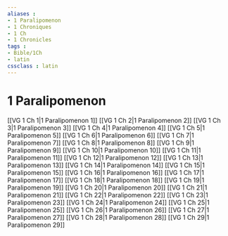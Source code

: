 ```yaml
---
aliases : 
- 1 Paralipomenon
- 1 Chroniques
- 1 Ch
- 1 Chronicles
tags : 
- Bible/1Ch
- latin
cssclass : latin
---
```


# 1 Paralipomenon

[[VG 1 Ch 1|1 Paralipomenon 1]]
[[VG 1 Ch 2|1 Paralipomenon 2]]
[[VG 1 Ch 3|1 Paralipomenon 3]]
[[VG 1 Ch 4|1 Paralipomenon 4]]
[[VG 1 Ch 5|1 Paralipomenon 5]]
[[VG 1 Ch 6|1 Paralipomenon 6]]
[[VG 1 Ch 7|1 Paralipomenon 7]]
[[VG 1 Ch 8|1 Paralipomenon 8]]
[[VG 1 Ch 9|1 Paralipomenon 9]]
[[VG 1 Ch 10|1 Paralipomenon 10]]
[[VG 1 Ch 11|1 Paralipomenon 11]]
[[VG 1 Ch 12|1 Paralipomenon 12]]
[[VG 1 Ch 13|1 Paralipomenon 13]]
[[VG 1 Ch 14|1 Paralipomenon 14]]
[[VG 1 Ch 15|1 Paralipomenon 15]]
[[VG 1 Ch 16|1 Paralipomenon 16]]
[[VG 1 Ch 17|1 Paralipomenon 17]]
[[VG 1 Ch 18|1 Paralipomenon 18]]
[[VG 1 Ch 19|1 Paralipomenon 19]]
[[VG 1 Ch 20|1 Paralipomenon 20]]
[[VG 1 Ch 21|1 Paralipomenon 21]]
[[VG 1 Ch 22|1 Paralipomenon 22]]
[[VG 1 Ch 23|1 Paralipomenon 23]]
[[VG 1 Ch 24|1 Paralipomenon 24]]
[[VG 1 Ch 25|1 Paralipomenon 25]]
[[VG 1 Ch 26|1 Paralipomenon 26]]
[[VG 1 Ch 27|1 Paralipomenon 27]]
[[VG 1 Ch 28|1 Paralipomenon 28]]
[[VG 1 Ch 29|1 Paralipomenon 29]]
